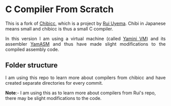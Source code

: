 # C Compiler From Scratch

<p align="justify">This is a fork of <a href="https://github.com/rui314/chibicc">Chibicc</a>, which is a project by <a href="https://github.com/rui314/">Rui Uyema</a>. Chibi in Japanese means small and chibicc is thus a small C compiler.</p>

<p align="justify">In this version I am using a virtual machine (called <a href="https://github.com/yamini-vm/yamini">Yamini VM</a>) and its assembler <a href="https://github.com/yamini-vm/yamasm">YamASM</a> and thus have made slight modifications to the compiled assembly code.</p>

## Folder structure

<p align="justify">I am using this repo to learn more about compilers from chibicc and have created separate directories for every commit.</p> 

**Note**:- I am using this as to learn more about compilers from Rui's repo, there may be slight modifications to the code.